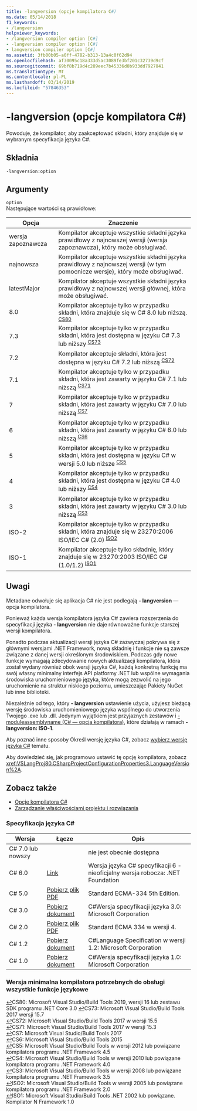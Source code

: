 ```yaml
---
title: -langversion (opcje kompilatora C#)
ms.date: 05/14/2018
f1_keywords:
- /langversion
helpviewer_keywords:
- /langversion compiler option [C#]
- -langversion compiler option [C#]
- langversion compiler option [C#]
ms.assetid: 3fb00b05-a0ff-4782-b313-13a4c0f62d94
ms.openlocfilehash: af30095c18a333d5ac3089fe3bf201c32739d9cf
ms.sourcegitcommit: 69bf8b719d4c289eec7b45336d0b933dd7927841
ms.translationtype: MT
ms.contentlocale: pl-PL
ms.lasthandoff: 03/14/2019
ms.locfileid: "57846353"
---
```

# <a name="-langversion-c-compiler-options"></a>-langversion (opcje kompilatora C#)

Powoduje, że kompilator, aby zaakceptować składni, który znajduje się w wybranym specyfikacja języka C#.  
  
## <a name="syntax"></a>Składnia  

```console
-langversion:option  
```

## <a name="arguments"></a>Argumenty

 `option`  
 Następujące wartości są prawidłowe:  
  
|Opcja|Znaczenie|  
|------------|-------------|  
|wersja zapoznawcza|Kompilator akceptuje wszystkie składni języka prawidłowy z najnowszej wersji (wersja zapoznawcza), który może obsługiwać.|
|najnowsza|Kompilator akceptuje wszystkie składni języka prawidłowy z najnowszej wersji (w tym pomocnicze wersje), który może obsługiwać.|
|latestMajor|Kompilator akceptuje wszystkie składni języka prawidłowy z najnowszej wersji głównej, która może obsługiwać.|
|8.0|Kompilator akceptuje tylko w przypadku składni, która znajduje się w C# 8.0 lub niższą. <sup id="TCS80">[CS80](#FCS80)</sup>|
|7.3|Kompilator akceptuje tylko w przypadku składni, która jest dostępna w języku C# 7.3 lub niższy <sup id="TCS73"> [CS73](#FCS73)</sup>|
|7.2|Kompilator akceptuje składni, która jest dostępna w języku C# 7.2 lub niższą <sup id="TCS72"> [CS72](#FCS72)</sup>|
|7.1|Kompilator akceptuje tylko w przypadku składni, która jest zawarty w języku C# 7.1 lub niższą <sup id="TCS71"> [CS71](#FCS71)</sup>|
|7|Kompilator akceptuje tylko w przypadku składni, która jest zawarty w języku C# 7.0 lub niższą <sup id="TCS7"> [CS7](#FCS7)</sup>|
|6|Kompilator akceptuje tylko w przypadku składni, która jest zawarty w języku C# 6.0 lub niższą <sup id="TCS6"> [CS6](#FCS6)</sup>|
|5|Kompilator akceptuje tylko w przypadku składni, która jest dostępna w języku C# w wersji 5.0 lub niższe <sup id="TCS5"> [CS5](#FCS5)</sup>|
|4|Kompilator akceptuje tylko w przypadku składni, która jest dostępna w języku C# 4.0 lub niższy <sup id="TCS4"> [CS4](#FCS4)</sup>|
|3|Kompilator akceptuje tylko w przypadku składni, która jest zawarty w języku C# 3.0 lub niższą <sup id="TCS3"> [CS3](#FCS3)</sup>|
|ISO-2|Kompilator akceptuje tylko w przypadku składni, która znajduje się w 23270:2006 ISO/IEC C# (2.0) <sup id="TISO2"> [ISO2](#FISO2)</sup>|
|ISO-1|Kompilator akceptuje tylko składnię, który znajduje się w 23270:2003 ISO/IEC C# (1.0/1.2) <sup id="TISO1"> [ISO1](#FISO1)</sup>|  

## <a name="remarks"></a>Uwagi

 Metadane odwołuje się aplikacja C# nie jest podlegają **- langversion** — opcja kompilatora.  
  
 Ponieważ każda wersja kompilatora języka C# zawiera rozszerzenia do specyfikacji języka **- langversion** nie daje równoważne funkcje starszej wersji kompilatora.  

 Ponadto podczas aktualizacji wersji języka C# zazwyczaj pokrywa się z głównymi wersjami .NET Framework, nową składnię i funkcje nie są zawsze związane z danej wersji określonym środowiskiem. Podczas gdy nowe funkcje wymagają zdecydowanie nowych aktualizacji kompilatora, która został wydany również obok wersji języka C#, każdą konkretną funkcję ma swój własny minimalny interfejs API platformy .NET lub wspólne wymagania środowiska uruchomieniowego języka, które mogą zezwolić na jego uruchomienie na struktur niskiego poziomu, umieszczając Pakiety NuGet lub inne biblioteki.
  
 Niezależnie od tego, który **- langversion** ustawienie użycia, użyjesz bieżącą wersję środowiska uruchomieniowego języka wspólnego do utworzenia Twojego .exe lub .dll. Jedynym wyjątkiem jest przyjaznych zestawów i [- moduleassemblyname (C# — opcja kompilatora)](../../../csharp/language-reference/compiler-options/moduleassemblyname-compiler-option.md), które działają w ramach **- langversion: ISO-1**.  

 Aby poznać inne sposoby Określ wersję języka C#, zobacz [wybierz wersję języka C#](../configure-language-version.md) tematu.
  
 Aby dowiedzieć się, jak programowo ustawić tę opcję kompilatora, zobacz <xref:VSLangProj80.CSharpProjectConfigurationProperties3.LanguageVersion%2A>.  

## <a name="see-also"></a>Zobacz także

- [Opcje kompilatora C#](index.md)
- [Zarządzanie właściwościami projektu i rozwiązania](/visualstudio/ide/managing-project-and-solution-properties)

### <a name="c-language-specification"></a>Specyfikacja języka C#

|Wersja|Łącze|Opis|
|-------|----|-----------|
|C# 7.0 lub nowszy||nie jest obecnie dostępna|
|C# 6.0|[Link](../language-specification/index.md)|Wersja języka C# specyfikacji 6 - nieoficjalny wersja robocza: .NET Foundation|
|C# 5.0|[Pobierz plik PDF](https://www.ecma-international.org/publications/files/ECMA-ST/ECMA-334.pdf)|Standard ECMA-334 5th Edition.|
|C# 3.0|[Pobierz dokument](https://download.microsoft.com/download/3/8/8/388e7205-bc10-4226-b2a8-75351c669b09/CSharp%20Language%20Specification.doc)|C#Wersja specyfikacji języka 3.0: Microsoft Corporation|
|C# 2.0|[Pobierz plik PDF](https://www.ecma-international.org/publications/files/ECMA-ST-ARCH/ECMA-334%204th%20edition%20June%202006.pdf)|Standard ECMA 334 w wersji 4.|
|C# 1.2|[Pobierz dokument](https://www.ecma-international.org/publications/files/ECMA-ST-ARCH/ECMA-334%202nd%20edition%20December%202002.pdf)|C#Language Specification w wersji 1.2: Microsoft Corporation|
|C# 1.0|[Pobierz dokument](https://www.ecma-international.org/publications/files/ECMA-ST-ARCH/ECMA-334%201st%20edition%20December%202001.pdf)|C#Wersja specyfikacji języka 1.0: Microsoft Corporation|

### <a name="minimum-compiler-version-needed-to-support-all-language-features"></a>Wersja minimalna kompilatora potrzebnych do obsługi wszystkie funkcje językowe

[↩](#TCS80)<a name="FCS80">CS80</a>: Microsoft Visual Studio/Build Tools 2019, wersji 16 lub zestawu SDK programu .NET Core 3.0 [↩](#TCS73)<a name="FCS73">CS73</a>: Microsoft Visual Studio/Build Tools 2017 wersji 15.7  
[↩](#TCS72)<a name="FCS72">CS72</a>: Microsoft Visual Studio/Build Tools 2017 w wersji 15.5  
[↩](#TCS71)<a name="FCS71">CS71</a>: Microsoft Visual Studio/Build Tools 2017 w wersji 15.3  
[↩](#TCS7)<a name="FCS7">CS7</a>: Microsoft Visual Studio/Build Tools 2017  
[↩](#TCS6)<a name="FCS6">CS6</a>: Microsoft Visual Studio/Build Tools 2015  
[↩](#TCS5)<a name="FCS5">CS5</a>: Microsoft Visual Studio/Build Tools w wersji 2012 lub powiązane kompilatora programu .NET Framework 4.5  
[↩](#TCS4)<a name="FCS4">CS4</a>: Microsoft Visual Studio/Build Tools w wersji 2010 lub powiązane kompilatora programu .NET Framework 4.0  
[↩](#TCS3)<a name="FCS3">CS3</a>: Microsoft Visual Studio/Build Tools w wersji 2008 lub powiązane kompilatora programu .NET Framework 3.5  
[↩](#TISO2)<a name="FISO2">ISO2</a>: Microsoft Visual Studio/Build Tools w wersji 2005 lub powiązane kompilatora programu .NET Framework 2.0  
[↩](#TISO1)<a name="FISO1">ISO1</a>: Microsoft Visual Studio/Build Tools .NET 2002 lub powiązane. Kompilator N Framework 1.0  

